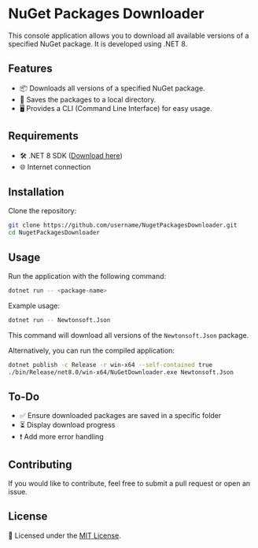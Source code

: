 ﻿# NuGet Packages Downloader

This console application allows you to download all available versions of a specified NuGet package. It is developed using .NET 8.

## Features

- 📦 Downloads all versions of a specified NuGet package.
- 💾 Saves the packages to a local directory.
- 🖥️ Provides a CLI (Command Line Interface) for easy usage.

## Requirements

- 🛠️ .NET 8 SDK ([Download here](https://dotnet.microsoft.com/en-us/download/dotnet/8.0))
- 🌐 Internet connection

## Installation

Clone the repository:

```sh
git clone https://github.com/username/NugetPackagesDownloader.git
cd NugetPackagesDownloader
```

## Usage

Run the application with the following command:

```sh
dotnet run -- <package-name>
```

Example usage:

```sh
dotnet run -- Newtonsoft.Json
```

This command will download all versions of the `Newtonsoft.Json` package.

Alternatively, you can run the compiled application:

```sh
dotnet publish -c Release -r win-x64 --self-contained true
./bin/Release/net8.0/win-x64/NuGetDownloader.exe Newtonsoft.Json
```

## To-Do

- ✅ Ensure downloaded packages are saved in a specific folder
- ⏳ Display download progress
- ❗ Add more error handling

## Contributing

If you would like to contribute, feel free to submit a pull request or open an issue.

## License

📜 Licensed under the [MIT License](LICENSE).

